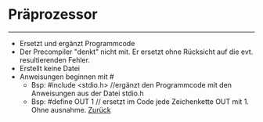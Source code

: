 # Präprozessor
---
* Ersetzt und ergänzt Programmcode  
* Der Precompiler "denkt" nicht mit. Er ersetzt ohne Rücksicht auf die evt. resultierenden Fehler.
* Erstellt keine Datei
* Anweisungen beginnen mit #
  * Bsp: #include <stdio.h> //ergänzt den Programmcode mit den Anweisungen aus der Datei stdio.h
  * Bsp: #define OUT 1 // ersetzt im Code jede Zeichenkette OUT mit 1. Ohne ausnahme.
[Zurück](compiler.md)


